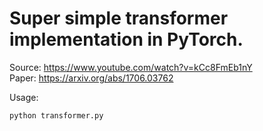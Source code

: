 # Super simple transformer implementation in PyTorch.
Source: https://www.youtube.com/watch?v=kCc8FmEb1nY \
Paper: https://arxiv.org/abs/1706.03762 

Usage:
```wget https://raw.githubusercontent.com/karpathy/char-rnn/master/data/tinyshakespeare/input.txt
python transformer.py
```
